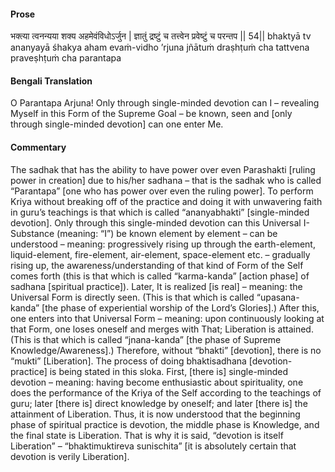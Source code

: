 #### Prose 

भक्त्या त्वनन्यया शक्य अहमेवंविधोऽर्जुन |
ज्ञातुं द्रष्टुं च तत्त्वेन प्रवेष्टुं च परन्तप || 54||
bhaktyā tv ananyayā śhakya aham evaṁ-vidho ’rjuna
jñātuṁ draṣhṭuṁ cha tattvena praveṣhṭuṁ cha parantapa

 #### Bengali Translation 

O Parantapa Arjuna! Only through single-minded devotion can I – revealing Myself in this Form of the Supreme Goal – be known, seen and [only through single-minded devotion] can one enter Me.

 #### Commentary 

The sadhak that has the ability to have power over even Parashakti [ruling power in creation] due to his/her sadhana – that is the sadhak who is called “Parantapa” [one who has power over even the ruling power]. To perform Kriya without breaking off of the practice and doing it with unwavering faith in guru’s teachings is that which is called “ananyabhakti” [single-minded devotion]. Only through this single-minded devotion can this Universal I-Substance (meaning: “I”) be known element by element – can be understood – meaning: progressively rising up through the earth-element, liquid-element, fire-element, air-element, space-element etc. – gradually rising up, the awareness/understanding of that kind of Form of the Self comes forth (this is that which is called “karma-kanda” [action phase] of sadhana [spiritual practice]). Later, It is realized [is real] – meaning: the Universal Form is directly seen. (This is that which is called “upasana-kanda” [the phase of experiential worship of the Lord’s Glories].) After this, one enters into that Universal Form – meaning: upon continuously looking at that Form, one loses oneself and merges with That; Liberation is attained. (This is that which is called “jnana-kanda” [the phase of Supreme Knowledge/Awareness].) Therefore, without “bhakti” [devotion], there is no “mukti” [Liberation]. The process of doing bhaktisadhana [devotion-practice] is being stated in this sloka. First, [there is] single-minded devotion – meaning: having become enthusiastic about spirituality, one does the performance of the Kriya of the Self according to the teachings of guru; later [there is] direct knowledge by oneself; and later [there is] the attainment of Liberation. Thus, it is now understood that the beginning phase of spiritual practice is devotion, the middle phase is Knowledge, and the final state is Liberation. That is why it is said, “devotion is itself Liberation” – “bhaktimuktireva sunischita” [it is absolutely certain that devotion is verily Liberation]. 
